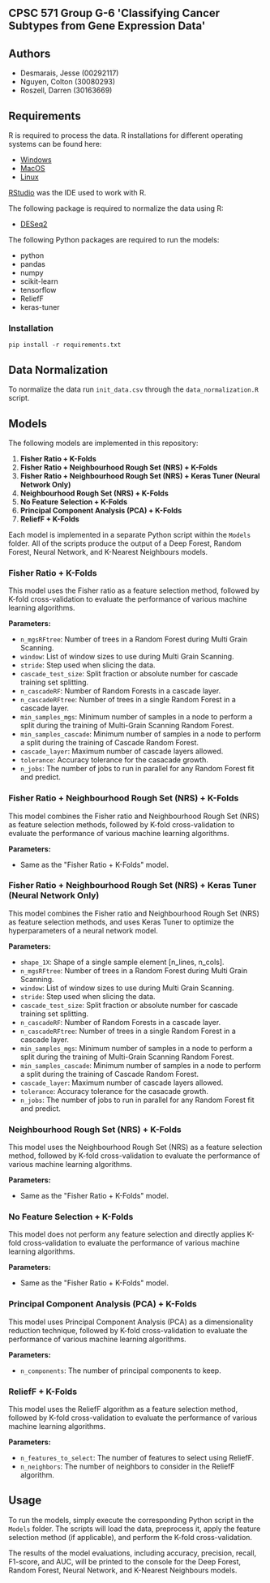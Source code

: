 ## CPSC 571 Group G-6 'Classifying Cancer Subtypes from Gene Expression Data'

## Authors
- Desmarais, Jesse (00292117)
- Nguyen, Colton (30080293)
- Roszell, Darren (30163669)

## Requirements

R is required to process the data. R installations for different operating systems can be found here:
- [Windows](https://cran.rstudio.com/bin/windows/) 
- [MacOS](https://cran.rstudio.com/bin/macosx/)
- [Linux](https://cran.rstudio.com/bin/linux/)

[RStudio](https://posit.co/download/rstudio-desktop/) was the IDE used to work with R.

The following package is required to normalize the data using R:
- [DESeq2](https://bioconductor.org/packages/release/bioc/html/DESeq2.html)

The following Python packages are required to run the models:
- python
- pandas
- numpy
- scikit-learn
- tensorflow
- ReliefF
- keras-tuner

### Installation
`pip install -r requirements.txt`

## Data Normalization
To normalize the data run `init_data.csv` through the `data_normalization.R` script.

## Models

The following models are implemented in this repository:

1. **Fisher Ratio + K-Folds**
2. **Fisher Ratio + Neighbourhood Rough Set (NRS) + K-Folds**
3. **Fisher Ratio + Neighbourhood Rough Set (NRS) + Keras Tuner (Neural Network Only)**
4. **Neighbourhood Rough Set (NRS) + K-Folds**
5. **No Feature Selection + K-Folds**
6. **Principal Component Analysis (PCA) + K-Folds**
7. **ReliefF + K-Folds**

Each model is implemented in a separate Python script within the `Models` folder. All of the scripts produce the output of a Deep Forest, Random Forest, Neural Network, and K-Nearest Neighbours models.

### Fisher Ratio + K-Folds

This model uses the Fisher ratio as a feature selection method, followed by K-fold cross-validation to evaluate the performance of various machine learning algorithms.

**Parameters:**
- `n_mgsRFtree`: Number of trees in a Random Forest during Multi Grain Scanning.
- `window`: List of window sizes to use during Multi Grain Scanning.
- `stride`: Step used when slicing the data.
- `cascade_test_size`: Split fraction or absolute number for cascade training set splitting.
- `n_cascadeRF`: Number of Random Forests in a cascade layer.
- `n_cascadeRFtree`: Number of trees in a single Random Forest in a cascade layer.
- `min_samples_mgs`: Minimum number of samples in a node to perform a split during the training of Multi-Grain Scanning Random Forest.
- `min_samples_cascade`: Minimum number of samples in a node to perform a split during the training of Cascade Random Forest.
- `cascade_layer`: Maximum number of cascade layers allowed.
- `tolerance`: Accuracy tolerance for the casacade growth.
- `n_jobs`: The number of jobs to run in parallel for any Random Forest fit and predict.

### Fisher Ratio + Neighbourhood Rough Set (NRS) + K-Folds

This model combines the Fisher ratio and Neighbourhood Rough Set (NRS) as feature selection methods, followed by K-fold cross-validation to evaluate the performance of various machine learning algorithms.

**Parameters:**
- Same as the "Fisher Ratio + K-Folds" model.

### Fisher Ratio + Neighbourhood Rough Set (NRS) + Keras Tuner (Neural Network Only)

This model combines the Fisher ratio and Neighbourhood Rough Set (NRS) as feature selection methods, and uses Keras Tuner to optimize the hyperparameters of a neural network model.

**Parameters:**
- `shape_1X`: Shape of a single sample element [n_lines, n_cols].
- `n_mgsRFtree`: Number of trees in a Random Forest during Multi Grain Scanning.
- `window`: List of window sizes to use during Multi Grain Scanning.
- `stride`: Step used when slicing the data.
- `cascade_test_size`: Split fraction or absolute number for cascade training set splitting.
- `n_cascadeRF`: Number of Random Forests in a cascade layer.
- `n_cascadeRFtree`: Number of trees in a single Random Forest in a cascade layer.
- `min_samples_mgs`: Minimum number of samples in a node to perform a split during the training of Multi-Grain Scanning Random Forest.
- `min_samples_cascade`: Minimum number of samples in a node to perform a split during the training of Cascade Random Forest.
- `cascade_layer`: Maximum number of cascade layers allowed.
- `tolerance`: Accuracy tolerance for the casacade growth.
- `n_jobs`: The number of jobs to run in parallel for any Random Forest fit and predict.

### Neighbourhood Rough Set (NRS) + K-Folds

This model uses the Neighbourhood Rough Set (NRS) as a feature selection method, followed by K-fold cross-validation to evaluate the performance of various machine learning algorithms.

**Parameters:**
- Same as the "Fisher Ratio + K-Folds" model.

### No Feature Selection + K-Folds

This model does not perform any feature selection and directly applies K-fold cross-validation to evaluate the performance of various machine learning algorithms.

**Parameters:**
- Same as the "Fisher Ratio + K-Folds" model.

### Principal Component Analysis (PCA) + K-Folds

This model uses Principal Component Analysis (PCA) as a dimensionality reduction technique, followed by K-fold cross-validation to evaluate the performance of various machine learning algorithms.

**Parameters:**
- `n_components`: The number of principal components to keep.

### ReliefF + K-Folds

This model uses the ReliefF algorithm as a feature selection method, followed by K-fold cross-validation to evaluate the performance of various machine learning algorithms.

**Parameters:**
- `n_features_to_select`: The number of features to select using ReliefF.
- `n_neighbors`: The number of neighbors to consider in the ReliefF algorithm.

## Usage

To run the models, simply execute the corresponding Python script in the `Models` folder. The scripts will load the data, preprocess it, apply the feature selection method (if applicable), and perform the K-fold cross-validation.

The results of the model evaluations, including accuracy, precision, recall, F1-score, and AUC, will be printed to the console for the Deep Forest, Random Forest, Neural Network, and K-Nearest Neighbours models.
